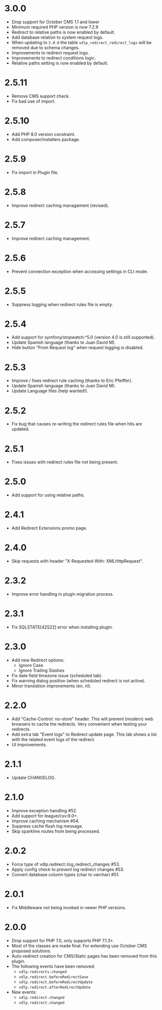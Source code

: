 # 3.0.0

* Drop support for October CMS 1.1 and lower
* Minimum required PHP version is now 7.2.9
* Redirect to relative paths is now enabled by default.
* Add database relation to system request logs.
* When updating to `3.0.0` the table `vdlp_redirect_redirect_logs` will be removed due to schema changes.
* Improvements to redirect request logs.
* Improvements to redirect conditions logic.
* Relative paths setting is now enabled by default.

# 2.5.11

* Remove CMS support check.
* Fix bad use of import.

# 2.5.10

* Add PHP 8.0 version constraint.
* Add composer/installers package.

# 2.5.9

* Fix import in Plugin file.

# 2.5.8

* Improve redirect caching management (revised).

# 2.5.7

* Improve redirect caching management.

# 2.5.6

* Prevent connection exception when accessing settings in CLI mode.

# 2.5.5

* Suppress logging when redirect rules file is empty.

# 2.5.4

* Add support for symfony/stopwatch:^5.0 (version 4.0 is still supported).
* Update Spanish language (thanks to Juan David M).
* Hide button "From Request log" when request logging is disabled.

# 2.5.3

* Improve / fixes redirect rule caching (thanks to Eric Pfeiffer).
* Update Spanish language (thanks to Juan David M).
* Update Language files (help wanted!).

# 2.5.2

* Fix bug that causes re-writing the redirect rules file when hits are updated.

# 2.5.1

* Fixes issues with redirect rules file not being present.

# 2.5.0

* Add support for using relative paths.

# 2.4.1

* Add Redirect Extensions promo page.

# 2.4.0

* Skip requests with header "X-Requested-With: XMLHttpRequest".

# 2.3.2

* Improve error handling in plugin migration process.

# 2.3.1

* Fix SQLSTATE[42S22] error when installing plugin.

# 2.3.0

* Add new Redirect options:
    * Ignore Case
    * Ignore Trailing Slashes
* Fix date field timezone issue (scheduled tab).
* Fix warning dialog position (when scheduled redirect is not active).
* Minor translation improvements (en, nl).

# 2.2.0

* Add "Cache-Control: no-store" header. This will prevent (modern) web browsers to cache the redirects. Very convenient when testing your redirects.
* Add extra tab "Event logs" to Redirect update page. This tab shows a list with the related event logs of the redirect.
* UI improvements.

# 2.1.1

* Update CHANGELOG.

# 2.1.0

* Improve exception handling #52.
* Add support for league/csv:9.0+.
* Improve caching mechanism #54.
* Suppress cache flush log message.
* Skip sparkline routes from being processed.

# 2.0.2

* Force type of vdlp.redirect::log_redirect_changes #53.
* Apply config check to prevent log redirect changes #53.
* Convert database column types (char to varchar) #51.

# 2.0.1

* Fix Middleware not being invoked in newer PHP versions.

# 2.0.0

* Drop support for PHP 7.0, only supports PHP 7.1.3+.
* Most of the classes are made final. For extending use October CMS proposed solutions.
* Auto-redirect creation for CMS/Static pages has been removed from this plugin.
* The following events have been removed:
    * `vdlp.redirects.changed`
    * `vdlp.redirect.beforeRedirectSave`
    * `vdlp.redirect.beforeRedirectUpdate`
    * `vdlp.redirect.afterRedirectUpdate`
* New events:
    * `vdlp.redirect.changed`
    * `vdlp.redirect.changed`
